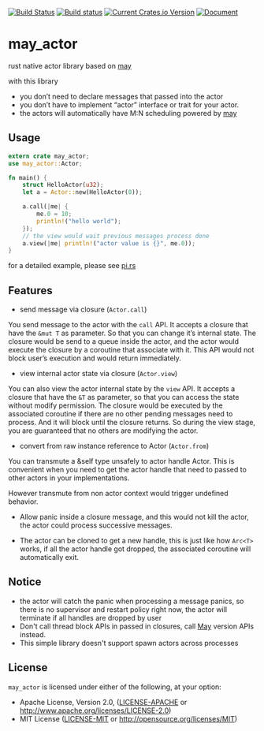 [![Build Status](https://travis-ci.org/Xudong-Huang/may_actor.svg?branch=master)](https://travis-ci.org/Xudong-Huang/may_actor)
[![Build status](https://ci.appveyor.com/api/projects/status/5c0tbe3yaijpxxi3/branch/master?svg=true)](https://ci.appveyor.com/project/Xudong-Huang/may-actor/branch/master)
[![Current Crates.io Version](https://img.shields.io/crates/v/may_actor.svg)](https://crates.io/crates/may_actor)
[![Document](https://img.shields.io/badge/doc-may_actor-green.svg)](https://docs.rs/may_actor)


# may_actor

rust native actor library based on [may][may]

with this library
* you don’t need to declare messages that passed into the actor
* you don’t have to implement “actor” interface or trait for your actor.
* the actors will automatically have M:N scheduling powered by [may][may]

## Usage
```rust
extern crate may_actor;
use may_actor::Actor;

fn main() {
    struct HelloActor(u32);
    let a = Actor::new(HelloActor(0));

    a.call(|me| {
        me.0 = 10;
        println!("hello world");
    });
    // the view would wait previous messages process done
    a.view(|me| println!("actor value is {}", me.0));
}
```

for a detailed example, please see [pi.rs](examples/pi.rs)

## Features

- send message via closure (`Actor.call`)

You send message to the actor with the `call` API. It accepts a closure that have the `&mut T` as parameter. So that you can change it’s internal state. The closure would be send to a queue inside the actor, and the actor would execute the closure by a coroutine that associate with it. This API would not block user’s execution and would return immediately.

- view internal actor state via closure (`Actor.view`)

You can also view the actor internal state by the `view` API. It accepts a closure that have the `&T` as parameter, so that you can access the state without modify permission. The closure would be executed by the associated coroutine if there are no other pending messages need to process. And it will block until the closure returns. So during the view stage, you are guaranteed that no others are modifying the actor.

- convert from raw instance reference to Actor (`Actor.from`)

You can transmute a &self type unsafely to actor handle Actor<T>. This is convenient when you need to get the actor handle that need to passed to other actors in your implementations.

However transmute from non actor context would trigger undefined behavior.

- Allow panic inside a closure message, and this would not kill the actor, the actor could process successive messages.

- The actor can be cloned to get a new handle, this is just like how `Arc<T>` works, if all the actor handle got dropped, the associated coroutine will automatically exit.

## Notice
* the actor will catch the panic when processing a message panics, so there is no supervisor and restart policy right now, the actor will terminate if all handles are dropped by user  
* Don't call thread block APIs in passed in closures, call [May][may] version APIs instead.
* This simple library doesn't support spawn actors across processes

## License

`may_actor` is licensed under either of the following, at your option:

 * Apache License, Version 2.0, ([LICENSE-APACHE](LICENSE-APACHE) or http://www.apache.org/licenses/LICENSE-2.0)
 * MIT License ([LICENSE-MIT](LICENSE-MIT) or http://opensource.org/licenses/MIT)

<!--refs-->
[may]:https://github.com/Xudong-Huang/may